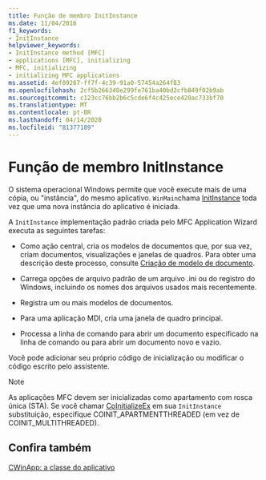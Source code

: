 ```yaml
---
title: Função de membro InitInstance
ms.date: 11/04/2016
f1_keywords:
- InitInstance
helpviewer_keywords:
- InitInstance method [MFC]
- applications [MFC], initializing
- MFC, initializing
- initializing MFC applications
ms.assetid: 4ef09267-ff7f-4c39-91a0-57454a264f83
ms.openlocfilehash: 2cf5b266348e299fe761ba40bd2cfb849f02b9ab
ms.sourcegitcommit: c123cc76bb2b6c5cde6f4c425ece420ac733bf70
ms.translationtype: MT
ms.contentlocale: pt-BR
ms.lasthandoff: 04/14/2020
ms.locfileid: "81377189"
---
```

# <a name="initinstance-member-function"></a>Função de membro InitInstance

O sistema operacional Windows permite que você execute mais de uma cópia, ou "instância", do mesmo aplicativo. `WinMain`chama [InitInstance](../mfc/reference/cwinapp-class.md#initinstance) toda vez que uma nova instância do aplicativo é iniciada.

A `InitInstance` implementação padrão criada pelo MFC Application Wizard executa as seguintes tarefas:

- Como ação central, cria os modelos de documentos que, por sua vez, criam documentos, visualizações e janelas de quadros. Para obter uma descrição deste processo, consulte [Criação de modelo de documento](../mfc/document-template-creation.md).

- Carrega opções de arquivo padrão de um arquivo .ini ou do registro do Windows, incluindo os nomes dos arquivos usados mais recentemente.

- Registra um ou mais modelos de documentos.

- Para uma aplicação MDI, cria uma janela de quadro principal.

- Processa a linha de comando para abrir um documento especificado na linha de comando ou para abrir um documento novo e vazio.

Você pode adicionar seu próprio código de inicialização ou modificar o código escrito pelo assistente.

> [!NOTE]
> As aplicações MFC devem ser inicializadas como apartamento com rosca única (STA). Se você chamar [CoInitializeEx](/windows/win32/api/combaseapi/nf-combaseapi-coinitializeex) em sua `InitInstance` substituição, especifique COINIT_APARTMENTTHREADED (em vez de COINIT_MULTITHREADED).

## <a name="see-also"></a>Confira também

[CWinApp: a classe do aplicativo](../mfc/cwinapp-the-application-class.md)
